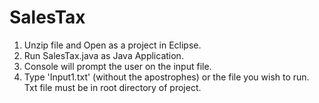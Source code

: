 # SalesTax

1. Unzip file and Open as a project in Eclipse.
2. Run SalesTax.java as Java Application.
3. Console will prompt the user on the input file. 
4. Type 'Input1.txt' (without the apostrophes) or the file you wish to run. Txt file must be in root directory of project. 

